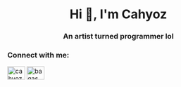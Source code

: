 <h1 align="center">Hi 👋, I'm Cahyoz</h1>
<h3 align="center">An artist turned programmer lol</h3>

<h3 align="left">Connect with me:</h3>
<p align="left">
<a href="https://twitter.com/cahyoz9" target="blank"><img align="center" src="https://raw.githubusercontent.com/rahuldkjain/github-profile-readme-generator/master/src/images/icons/Social/twitter.svg" alt="cahyoz9" height="30" width="40" /></a>
<a href="https://www.facebook.com/profile.php?id=100009039166594" target="blank"><img align="center" src="https://raw.githubusercontent.com/rahuldkjain/github-profile-readme-generator/master/src/images/icons/Social/facebook.svg" alt="bagas cahyo nugroho" height="30" width="40" /></a>
</p>
